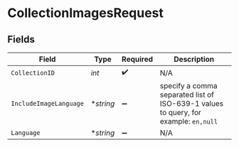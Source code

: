 # CollectionImagesRequest


## Fields

| Field                                                                               | Type                                                                                | Required                                                                            | Description                                                                         |
| ----------------------------------------------------------------------------------- | ----------------------------------------------------------------------------------- | ----------------------------------------------------------------------------------- | ----------------------------------------------------------------------------------- |
| `CollectionID`                                                                      | *int*                                                                               | :heavy_check_mark:                                                                  | N/A                                                                                 |
| `IncludeImageLanguage`                                                              | **string*                                                                           | :heavy_minus_sign:                                                                  | specify a comma separated list of ISO-639-1 values to query, for example: `en,null` |
| `Language`                                                                          | **string*                                                                           | :heavy_minus_sign:                                                                  | N/A                                                                                 |
